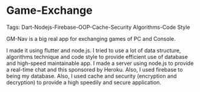 # Game-Exchange
Tags: Dart-Nodejs-Firebase-OOP-Cache-Security Algorithms-Code Style

GM-Nav is a big real app for exchanging games of PC and Console.

I made it using flutter and node.js. I tried to use a lot of data structure, algorithms technique and code style to provide efficient use of database and high-speed maintainable app. I made a server using node.js to provide a real-time chat and this sponsored by Heroku. Also, I used firebase to being my database. Also, I used cache and security (encryption and decryption) to provide a high speedily and secure application.
